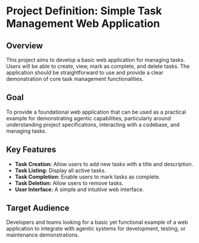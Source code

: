 # Project Definition: Simple Task Management Web Application

## Overview

This project aims to develop a basic web application for managing tasks. Users will be able to create, view, mark as complete, and delete tasks. The application should be straightforward to use and provide a clear demonstration of core task management functionalities.

## Goal

To provide a foundational web application that can be used as a practical example for demonstrating agentic capabilities, particularly around understanding project specifications, interacting with a codebase, and managing tasks.

## Key Features

* **Task Creation:** Allow users to add new tasks with a title and description.
* **Task Listing:** Display all active tasks.
* **Task Completion:** Enable users to mark tasks as complete.
* **Task Deletion:** Allow users to remove tasks.
* **User Interface:** A simple and intuitive web interface.

## Target Audience

Developers and teams looking for a basic yet functional example of a web application to integrate with agentic systems for development, testing, or maintenance demonstrations.